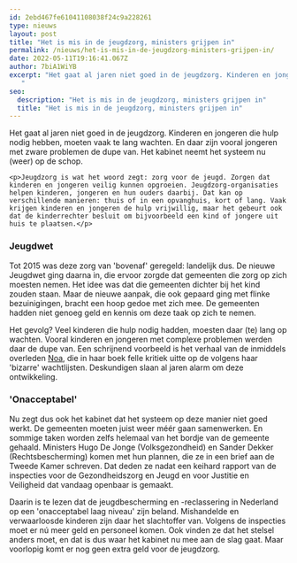 ```yaml
---
id: 2ebd467fe61041108038f24c9a228261
type: nieuws
layout: post
title: "Het is mis in de jeugdzorg, ministers grijpen in"
permalink: /nieuws/het-is-mis-in-de-jeugdzorg-ministers-grijpen-in/
date: 2022-05-11T19:16:41.067Z
author: 7biA1WiYB
excerpt: "Het gaat al jaren niet goed in de jeugdzorg. Kinderen en jongeren die hulp nodig hebben, moeten vaak te lang wachten. En daar zijn vooral jongeren met zware problemen de dupe van. Het kabinet neemt het systeem nu (weer) op de schop.
   "
seo:
  description: "Het is mis in de jeugdzorg, ministers grijpen in"
  title: "Het is mis in de jeugdzorg, ministers grijpen in"
---
```

Het gaat al jaren niet goed in de jeugdzorg. Kinderen en jongeren die hulp nodig hebben, moeten vaak te lang wachten. En daar zijn vooral jongeren met zware problemen de dupe van. Het kabinet neemt het systeem nu (weer) op de schop.
   

    <p>Jeugdzorg is wat het woord zegt: zorg voor de jeugd. Zorgen dat kinderen en jongeren veilig kunnen opgroeien. Jeugdzorg-organisaties helpen kinderen, jongeren en hun ouders daarbij. Dat kan op verschillende manieren: thuis of in een opvanghuis, kort of lang. Vaak krijgen kinderen en jongeren de hulp vrijwillig, maar het gebeurt ook dat de kinderrechter besluit om bijvoorbeeld een kind of jongere uit huis te plaatsen.</p>
<h3>Jeugdwet</h3>
<p>Tot 2015 was deze zorg van 'bovenaf' geregeld: landelijk dus. De nieuwe Jeugdwet ging daarna in, die ervoor zorgde dat gemeenten die zorg op zich moesten nemen. Het idee was dat die gemeenten dichter bij het kind zouden staan. Maar de nieuwe aanpak, die ook gepaard ging met flinke bezuinigingen, bracht een hoop gedoe met zich mee. De gemeenten hadden niet genoeg geld en kennis om deze taak op zich te nemen.</p>
<p>Het gevolg? Veel kinderen die hulp nodig hadden, moesten daar (te) lang op wachten. Vooral kinderen en jongeren met complexe problemen werden daar de dupe van. Een schrijnend voorbeeld is het verhaal van de inmiddels overleden <a href="https://7dagen.netlify.app/nieuws/noa-17-dit-leven-wil-ik-niet-meer" target="_blank">Noa</a>, die in haar boek felle kritiek uitte op de volgens haar 'bizarre' wachtlijsten. Deskundigen slaan al jaren alarm om deze ontwikkeling.</p>
<h3>'Onacceptabel' </h3>
<p>Nu zegt dus ook het kabinet dat het systeem op deze manier niet goed werkt. De gemeenten moeten juist weer méér gaan samenwerken. En sommige taken worden zelfs helemaal van het bordje van de gemeente gehaald. Ministers Hugo De Jonge (Volksgezondheid) en Sander Dekker (Rechtsbescherming) komen met hun plannen, die ze in een brief aan de Tweede Kamer schreven. Dat deden ze nadat een keihard rapport van de inspecties voor de Gezondheidszorg en Jeugd en voor Justitie en Veiligheid dat vandaag openbaar is gemaakt.</p>
<p>Daarin is te lezen dat de jeugdbescherming en -reclassering in Nederland op een 'onacceptabel laag niveau' zijn beland. Mishandelde en verwaarloosde kinderen zijn daar het slachtoffer van. Volgens de inspecties moet er nú meer geld en personeel komen. Ook vinden ze dat het stelsel anders moet, en dat is dus waar het kabinet nu mee aan de slag gaat. Maar voorlopig komt er nog geen extra geld voor de jeugdzorg.</p>  
